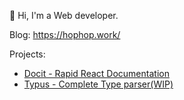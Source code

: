 👋 Hi, I'm a Web developer.

Blog: https://hophop.work/

Projects:
- [Docit - Rapid React Documentation](https://github.com/BlizzBolts/docit)
- [Typus - Complete Type parser(WIP)](https://github.com/BlizzBolts/typus)


<!---
citrus327/citrus327 is a ✨ special ✨ repository because its `README.md` (this file) appears on your GitHub profile.
You can click the Preview link to take a look at your changes.
--->
